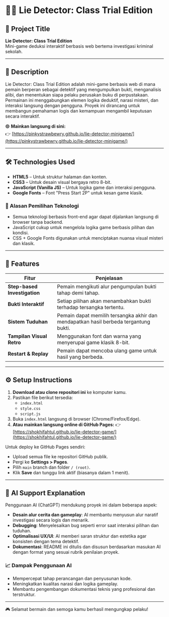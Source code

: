 # 🕵️‍♀️ Lie Detector: Class Trial Edition

## 🎯 Project Title
**Lie Detector: Class Trial Edition**  
Mini-game deduksi interaktif berbasis web bertema investigasi kriminal sekolah.

---

## 📘 Description

Lie Detector: Class Trial Edition adalah mini-game berbasis web di mana pemain berperan sebagai detektif yang mengumpulkan bukti, menganalisis alibi, dan menentukan siapa pelaku perusakan buku di perpustakaan.  
Permainan ini menggabungkan elemen logika deduktif, narasi misteri, dan interaksi langsung dengan pengguna. Proyek ini dirancang untuk membangun pemahaman logis dan kemampuan mengambil keputusan secara interaktif.

🟢 **Mainkan langsung di sini:**  
👉 [https://pinkystrawbewry.github.io/lie-detector-minigame/](https://pinkystrawbewry.github.io/lie-detector-minigame/)

---

## 🛠 Technologies Used

- **HTML5** – Untuk struktur halaman dan konten.
- **CSS3** – Untuk desain visual bergaya retro 8-bit.
- **JavaScript (Vanilla JS)** – Untuk logika game dan interaksi pengguna.
- **Google Fonts** – Font "Press Start 2P" untuk kesan game klasik.

### 🎯 Alasan Pemilihan Teknologi
- Semua teknologi berbasis front-end agar dapat dijalankan langsung di browser tanpa backend.
- JavaScript cukup untuk mengelola logika game berbasis pilihan dan kondisi.
- CSS + Google Fonts digunakan untuk menciptakan nuansa visual misteri dan klasik.

---

## 🌟 Features

| Fitur | Penjelasan |
|-------|------------|
| **Step-based Investigation** | Pemain mengikuti alur pengumpulan bukti tahap demi tahap. |
| **Bukti Interaktif** | Setiap pilihan akan menambahkan bukti terhadap tersangka tertentu. |
| **Sistem Tuduhan** | Pemain dapat memilih tersangka akhir dan mendapatkan hasil berbeda tergantung bukti. |
| **Tampilan Visual Retro** | Menggunakan font dan warna yang menyerupai game klasik 8-bit. |
| **Restart & Replay** | Pemain dapat mencoba ulang game untuk hasil yang berbeda. |

---

## ⚙️ Setup Instructions

1. **Download atau clone repositori ini** ke komputer kamu.
2. Pastikan file berikut tersedia:
   - `index.html`
   - `style.css`
   - `script.js`
3. Buka `index.html` langsung di browser (Chrome/Firefox/Edge).
4. **Atau mainkan langsung online di GitHub Pages:**
   👉 [https://shokhifahtul.github.io/lie-detector-game/](https://shokhifahtul.github.io/lie-detector-game/)

Untuk deploy ke GitHub Pages sendiri:
- Upload semua file ke repositori GitHub publik.
- Pergi ke **Settings > Pages**.
- Pilih `main` branch dan folder `/ (root)`.
- Klik **Save** dan tunggu link aktif (biasanya dalam 1 menit).

---

## 🤖 AI Support Explanation

Penggunaan AI (ChatGPT) mendukung proyek ini dalam beberapa aspek:

- **Desain alur cerita dan gameplay**: AI membantu menyusun alur naratif investigasi secara logis dan menarik.
- **Debugging**: Menyelesaikan bug seperti error saat interaksi pilihan dan tuduhan.
- **Optimalisasi UX/UI**: AI memberi saran struktur dan estetika agar konsisten dengan tema detektif.
- **Dokumentasi**: README ini ditulis dan disusun berdasarkan masukan AI dengan format yang sesuai rubrik penilaian proyek.

### 📈 Dampak Penggunaan AI
- Mempercepat tahap perancangan dan penyusunan kode.
- Meningkatkan kualitas narasi dan logika gameplay.
- Membantu pengembangan dokumentasi teknis yang profesional dan terstruktur.

---

🎮 Selamat bermain dan semoga kamu berhasil mengungkap pelaku!

